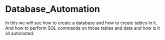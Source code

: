 # Database_Automation
In this we will see how to create a database and how to create tables in it. And how to perform SQL commands on those tables and data and how is it all automated.
